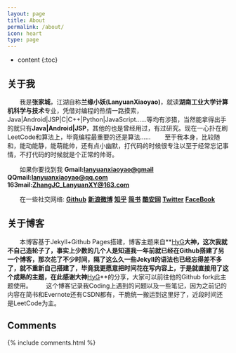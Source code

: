 ```yaml
---
layout: page
title: About
permalink: /about/
icon: heart
type: page
---
```


* content
{:toc}

## 关于我
　　我是**张家城**，江湖自称**兰缘小妖(LanyuanXiaoyao)**，就读**湖南工业大学计算机科学与技术**专业，凭借对编程的热情一路摸索，Java|Android|JSP|C|C++|Python|JavaScript……等均有涉猎，当然能拿得出手的就只有**Java|Android|JSP**，其他的也是曾经用过，有过研究。现在一心扑在刷LeetCode和算法上，毕竟编程最重要的还是算法……
　　至于我本身，比较随和，能动能静，能萌能帅，还有点小幽默，打代码的时候很专注以至于经常忘记事情，不打代码的时候就是个正常的帅哥。

　　如果你要找到我
   **Gmail:<lanyuanxiaoyao@gmail>**
   **QQmail:<lanyuanxiaoyao@qq.com>**
   **163mail:<ZhangJC_LanyuanXY@163.com>**

　　在一些社交网络:
   **[Github](https://github.com/lanyuanxiaoyao)**
   **[新浪微博](http://weibo.com/lanyuanxiaoyao)**
   **[知乎](https://www.zhihu.com/people/xiao-yao-lan-yuan)**
   **[简书](http://www.jianshu.com/u/fa2581bc96b2)**
   **[酷安网](http://www.coolapk.com/u/641442)**
   **[Twitter](https://twitter.com/lanyuanxiaoyao)**
   **[FaceBook](https://www.facebook.com/lanyuanxiaoyao)**

## 关于博客
　　本博客基于Jekyll+Github Pages搭建，博客主题来自**[HyG](https://github.com/Gaohaoyang)**大神，这次我就不自己造轮子了，事实上少数的几个人是知道我一年前就已经在Github搭建了另一个博客，那次花了不少时间，隔了这么久一些Jekyll的语法也已经忘得差不多了，就不重新自己搭建了，毕竟我更愿意把时间花在写内容上，于是就直接用了这个成熟的主题，在此感谢大神**[HyG](https://github.com/Gaohaoyang)**的分享，大家可以前往他的Github fork此主题使用。
　　这个博客记录我Coding上遇到的问题以及一些笔记，因为之前记的内容在简书和Evernote还有CSDN都有，干脆统一搬运到这里好了，近段时间还是LeetCode为主。

## Comments

{% include comments.html %}
